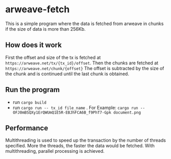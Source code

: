 # arweave-fetch

This is a simple program where the data is fetched from arweave in chunks if the size of data is more than 256Kb.

## How does it work

First the offset and size of the tx is fetched at `https://arweave.net/tx/{tx_id}/offset`.
Then the chunks are fetched at `https://arweave.net/chunk/{offset}`
The offset is subtracted by the size of the chunk and is continued until the last chunk is obtained.

## Run the program

- run `cargo build`
- run `cargo run -- tx_id file_name` .
  For Example:
  `cargo run -- OFJ0mBSQXy1ErQWUmQ1E5R-EBJhFCA6B_f9PhT7-Gpk document.png`
  
## Performance

Multithreading is used to speed up the transaction by the number of threads specified.
More the threads, the faster the data would be fetched. 
With multithreading, parallel processing is achieved.
